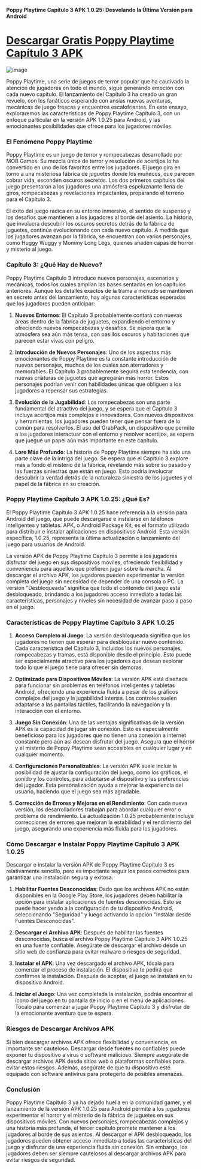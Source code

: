 **Poppy Playtime Capítulo 3 APK 1.0.25: Desvelando la Última Versión para Android**

# [Descargar Gratis Poppy Playtime Capítulo 3 APK](https://poppy-playtime-chapter-3-apk.es.modfyp.com/)

![image](https://github.com/user-attachments/assets/b04384d0-d072-4f08-8097-e23894f54fc7)

Poppy Playtime, una serie de juegos de terror popular que ha cautivado la atención de jugadores en todo el mundo, sigue generando emoción con cada nuevo capítulo. El lanzamiento del Capítulo 3 ha creado un gran revuelo, con los fanáticos esperando con ansias nuevas aventuras, mecánicas de juego frescas y encuentros escalofriantes. En este ensayo, exploraremos las características de Poppy Playtime Capítulo 3, con un enfoque particular en la versión APK 1.0.25 para Android, y las emocionantes posibilidades que ofrece para los jugadores móviles.

### El Fenómeno Poppy Playtime

Poppy Playtime es un juego de terror y rompecabezas desarrollado por MOB Games. Su mezcla única de terror y resolución de acertijos lo ha convertido en uno de los favoritos entre los jugadores. El juego gira en torno a una misteriosa fábrica de juguetes donde los muñecos, que parecen cobrar vida, esconden oscuros secretos. Los dos primeros capítulos del juego presentaron a los jugadores una atmósfera espeluznante llena de giros, rompecabezas y revelaciones impactantes, preparando el terreno para el Capítulo 3.

El éxito del juego radica en su entorno inmersivo, el sentido de suspenso y los desafíos que mantienen a los jugadores al borde del asiento. La historia, que involucra descubrir los oscuros secretos detrás de la fábrica de juguetes, continúa evolucionando con cada nuevo capítulo. A medida que los jugadores avanzan por la fábrica, se encuentran con varios personajes, como Huggy Wuggy y Mommy Long Legs, quienes añaden capas de horror y misterio al juego.

### Capítulo 3: ¿Qué Hay de Nuevo?

Poppy Playtime Capítulo 3 introduce nuevos personajes, escenarios y mecánicas, todos los cuales amplían las bases sentadas en los capítulos anteriores. Aunque los detalles exactos de la trama a menudo se mantienen en secreto antes del lanzamiento, hay algunas características esperadas que los jugadores pueden anticipar:

1. **Nuevos Entornos**: El Capítulo 3 probablemente contará con nuevas áreas dentro de la fábrica de juguetes, expandiendo el entorno y ofreciendo nuevos rompecabezas y desafíos. Se espera que la atmósfera sea aún más tensa, con pasillos oscuros y habitaciones que parecen estar vivas con peligro.

2. **Introducción de Nuevos Personajes**: Uno de los aspectos más emocionantes de Poppy Playtime es la constante introducción de nuevos personajes, muchos de los cuales son aterradores y memorables. El Capítulo 3 probablemente seguirá esta tendencia, con nuevas criaturas de juguetes que agregarán más horror. Estos personajes podrían venir con habilidades únicas que obliguen a los jugadores a repensar sus estrategias.

3. **Evolución de la Jugabilidad**: Los rompecabezas son una parte fundamental del atractivo del juego, y se espera que el Capítulo 3 incluya acertijos más complejos e innovadores. Con nuevos dispositivos y herramientas, los jugadores pueden tener que pensar fuera de lo común para resolverlos. El uso del GrabPack, un dispositivo que permite a los jugadores interactuar con el entorno y resolver acertijos, se espera que juegue un papel aún más importante en este capítulo.

4. **Lore Más Profundo**: La historia de Poppy Playtime siempre ha sido una parte clave de la intriga del juego. Se espera que el Capítulo 3 explore más a fondo el misterio de la fábrica, revelando más sobre su pasado y las fuerzas siniestras que están en juego. Esto podría involucrar descubrir la verdad detrás de la naturaleza siniestra de los juguetes y el papel de la fábrica en su creación.

### Poppy Playtime Capítulo 3 APK 1.0.25: ¿Qué Es?

El Poppy Playtime Capítulo 3 APK 1.0.25 hace referencia a la versión para Android del juego, que puede descargarse e instalarse en teléfonos inteligentes y tabletas. APK, o Android Package Kit, es el formato utilizado para distribuir e instalar aplicaciones en dispositivos Android. Esta versión específica, 1.0.25, representa la última actualización o lanzamiento del juego para usuarios de Android.

La versión APK de Poppy Playtime Capítulo 3 permite a los jugadores disfrutar del juego en sus dispositivos móviles, ofreciendo flexibilidad y conveniencia para aquellos que prefieren jugar sobre la marcha. Al descargar el archivo APK, los jugadores pueden experimentar la versión completa del juego sin necesidad de depender de una consola o PC. La versión "Desbloqueada" significa que todo el contenido del juego está desbloqueado, brindando a los jugadores acceso inmediato a todas las características, personajes y niveles sin necesidad de avanzar paso a paso en el juego.

### Características de Poppy Playtime Capítulo 3 APK 1.0.25

1. **Acceso Completo al Juego**: La versión desbloqueada significa que los jugadores no tienen que esperar para desbloquear nuevo contenido. Cada característica del Capítulo 3, incluidos los nuevos personajes, rompecabezas y tramas, está disponible desde el principio. Esto puede ser especialmente atractivo para los jugadores que desean explorar todo lo que el juego tiene para ofrecer sin demoras.

2. **Optimizado para Dispositivos Móviles**: La versión APK está diseñada para funcionar sin problemas en teléfonos inteligentes y tabletas Android, ofreciendo una experiencia fluida a pesar de los gráficos complejos del juego y la jugabilidad intensa. Los controles suelen adaptarse a las pantallas táctiles, facilitando la navegación y la interacción con el entorno.

3. **Juego Sin Conexión**: Una de las ventajas significativas de la versión APK es la capacidad de jugar sin conexión. Esto es especialmente beneficioso para los jugadores que no tienen una conexión a internet constante pero aún así desean disfrutar del juego. Asegura que el horror y el misterio de Poppy Playtime sean accesibles en cualquier lugar y en cualquier momento.

4. **Configuraciones Personalizables**: La versión APK suele incluir la posibilidad de ajustar la configuración del juego, como los gráficos, el sonido y los controles, para adaptarse al dispositivo y las preferencias del jugador. Esta personalización ayuda a mejorar la experiencia del usuario, haciendo que el juego sea más agradable.

5. **Corrección de Errores y Mejoras en el Rendimiento**: Con cada nueva versión, los desarrolladores trabajan para abordar cualquier error o problema de rendimiento. La actualización 1.0.25 probablemente incluye correcciones de errores que mejoran la estabilidad y el rendimiento del juego, asegurando una experiencia más fluida para los jugadores.

### Cómo Descargar e Instalar Poppy Playtime Capítulo 3 APK 1.0.25

Descargar e instalar la versión APK de Poppy Playtime Capítulo 3 es relativamente sencillo, pero es importante seguir los pasos correctos para garantizar una instalación segura y exitosa:

1. **Habilitar Fuentes Desconocidas**: Dado que los archivos APK no están disponibles en la Google Play Store, los jugadores deben habilitar la opción para instalar aplicaciones de fuentes desconocidas. Esto se puede hacer yendo a la configuración de tu dispositivo Android, seleccionando "Seguridad" y luego activando la opción "Instalar desde Fuentes Desconocidas".

2. **Descargar el Archivo APK**: Después de habilitar las fuentes desconocidas, busca el archivo Poppy Playtime Capítulo 3 APK 1.0.25 en una fuente confiable. Asegúrate de descargar el archivo desde un sitio web de confianza para evitar malware o riesgos de seguridad.

3. **Instalar el APK**: Una vez descargado el archivo APK, tócala para comenzar el proceso de instalación. El dispositivo te pedirá que confirmes la instalación. Después de aceptar, el juego se instalará en tu dispositivo Android.

4. **Iniciar el Juego**: Una vez completada la instalación, podrás encontrar el ícono del juego en tu pantalla de inicio o en el menú de aplicaciones. Tócalo para comenzar a jugar Poppy Playtime Capítulo 3 y disfrutar de la emocionante aventura que te espera.

### Riesgos de Descargar Archivos APK

Si bien descargar archivos APK ofrece flexibilidad y conveniencia, es importante ser cauteloso. Descargar desde fuentes no confiables puede exponer tu dispositivo a virus o software malicioso. Siempre asegúrate de descargar archivos APK desde sitios web o plataformas confiables para evitar estos riesgos. Además, asegúrate de que tu dispositivo esté equipado con software antivirus para protegerlo de posibles amenazas.

### Conclusión

Poppy Playtime Capítulo 3 ya ha dejado huella en la comunidad gamer, y el lanzamiento de la versión APK 1.0.25 para Android permite a los jugadores experimentar el horror y el misterio de la fábrica de juguetes en sus dispositivos móviles. Con nuevos personajes, rompecabezas complejos y una historia más profunda, el tercer capítulo promete mantener a los jugadores al borde de sus asientos. Al descargar el APK desbloqueado, los jugadores pueden obtener acceso inmediato a todas las características del juego y disfrutar de una experiencia fluida sin conexión. Sin embargo, los jugadores deben ser siempre cautelosos al descargar archivos APK para evitar riesgos de seguridad.
